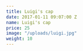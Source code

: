 ```yaml
---
title: Luigi's cap
date: 2017-01-11 09:07:00 Z
name: Luigi's cap
price: 25
image: "/uploads/luigi.jpg"
weight: 10
---
```


